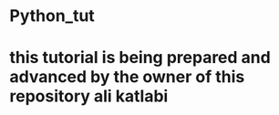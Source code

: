 # Python_tut

# this tutorial is being prepared and advanced by the owner of this repository ali katlabi
